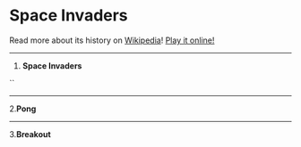 # Space Invaders

Read more about its history on [Wikipedia](https://en.wikipedia.org/wiki/Space_Invaders)!
[Play it online!](https://elgoog.im/space-invaders/)

---

1. **Space Invaders**

``[](https://)

---

2.**Pong**

---

3.**Breakout**

